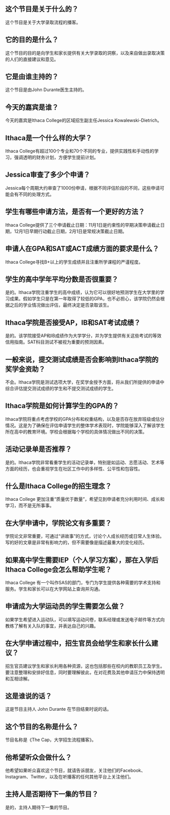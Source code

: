 
## 这个节目是关于什么的？

这个节目是关于大学录取流程的播客。

## 它的目的是什么？

这个节目的目的是向学生和家长提供有关大学录取的洞察，以及来自做出录取决策的人们的直接建议和意见。

## 它是由谁主持的？

这个节目是由John Durante医生主持的。

## 今天的嘉宾是谁？

今天的嘉宾是Ithaca College的区域招生副主任Jessica Kowalewski-Dietrich。

## Ithaca是一个什么样的大学？

Ithaca College有超过100个专业和70个不同的专业，提供实践性和手动性的学习，强调透明的财务计划，方便学生提前计划。 

## Jessica审查了多少个申请？

Jessica每个周期大约审查了1000份申请，根据不同评估阶段的不同，这些申请可能会有不同的处理方式。

## 学生有哪些申请方法，是否有一个更好的方法？

Ithaca College提供了三个申请截止日期：11月1日是约束性的早期决策申请截止日期，12月1日早期行动截止日期，2月1日是常规决策截止日期。 

## 申请人在GPA和SAT或ACT成绩方面的要求是什么？

Ithaca College寻找B+以上的学生成绩并且注重所学课程的严谨程度。


## 学生的高中学年平均分数是否很重要？
是的。Ithaca学院注重学生的高中成绩，认为它可以很好地预测学生在大学里的学习成果。假如学生只是在第一年取得了较低的GPA，也不必担心，该学院仍然会根据之后的学业情况做出评估，最终决定是否录取该生。


## Ithaca学院是否接受AP，IB和SAT考试成绩？
是的。该学院接受AP和IB成绩作为大学学分，并为学生提供有关这些考试的等效信用指南。SAT科目测试不被视为重要的预测因素。


## 一般来说，提交测试成绩是否会影响到Ithaca学院的奖学金资助？
不会。Ithaca学院是测试选项大学，在奖学金授予方面，将从我们所提供的申请中综合评估提交测试成绩的学生和不提交测试成绩的学生。


## Ithaca学院是如何计算学生的GPA的？
Ithaca学院将重点考虑学校的GPA分布和权重结构，以及是否存在放弃班级或估分情况。这是为了确保在评估申请学生的整体学术表现时，学院能够深入了解该学生所在高中的教育环境。学校会根据每个学校的具体情况做出不同的决策。


## 活动记录单是否推荐？
是的。Ithaca学院非常看重学生的活动记录单，特别是如运动、志愿活动、艺术等方面的经历，也会重视学生在社区工作中的多样性、公平性和包容性。


## 什么是Ithaca College的招生理念？

Ithaca College 更加注重“质量优于数量”，希望见到申请者充分利用时间、成长和学习，而不是无所事事。


## 在大学申请中，学院论文有多重要？

学院论文非常重要，可通过“讲故事”的方式，讨论个人成长经历或日常人生体验。写的好的文章是非常有影响力的，但不需要像是描述最重大的变化经历。


## 如果高中学生需要IEP（个人学习方案），那在入学后Ithaca College会怎么帮助学生呢？

Ithaca College 有一个叫作SAS的部门，专门为学生提供各种需要的学术支持和服务。学生和家长可以在大学网站上查询并沟通。


## 申请成为大学运动员的学生需要怎么做？

如果学生希望进入运动队，可以填写运动问卷，联系经理或发送电子邮件等方式向教练了解有关入队的事宜，并表达自己的兴趣。


## 在大学申请过程中，招生官员会给学生和家长什么建议？

招生官员建议学生和家长利用各种资源，这也包括那些在校内的教职员工及学生。要注意整理和安排好信息，同时要理解彼此，在对花费及其他申请压力中保持透明和互相谅解。


## 这是谁说的话？

这是节目主持人 John Durante 在节目结束时说的话。


## 这个节目的名称是什么？

节目名称是《The Cap，大学招生流程播客》。


## 他希望听众会做什么？

他希望如果听众喜欢这个节目，就请告诉朋友，关注他们的Facebook、Instagram、Twitter，以及在听播客的任何其他平台上关注他们。


## 主持人是否期待下一集的节目？

是的，主持人期待下一集的节目。

